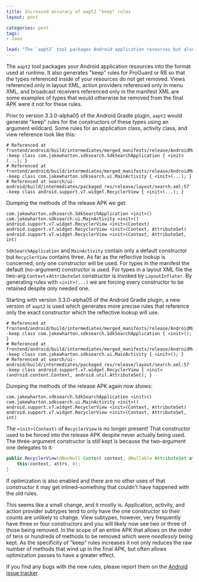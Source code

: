 ```yaml
---
title: Increased accuracy of aapt2 "keep" rules
layout: post

categories: post
tags:
- Java

lead: "The `aapt2` tool packages Android application resources but also generates \"keep\" rules for ProGuard or R8. Starting with AGP 3.3.0-alpha05 the rules allow more unused code to be removed from your release APK."
---
```


The `aapt2` tool packages your Android application resources into the format used at runtime. It also generates "keep" rules for ProGuard or R8 so that the types referenced inside of your resources do not get removed. Views referenced only in layout XML, action providers referenced only in menu XML, and broadcast receivers referenced only in the manifest XML are some examples of types that would otherwise be removed from the final APK were it not for these rules.

Prior to version 3.3.0-alpha05 of the Android Gradle plugin, `aapt2` would generate "keep" rules for the constructors of these types using an argument wildcard. Some rules for an application class, activity class, and view reference look like this:
```
# Referenced at frontend/android/build/intermediates/merged_manifests/release/AndroidManifest.xml:20
-keep class com.jakewharton.sdksearch.SdkSearchApplication { <init>(...); }
# Referenced at frontend/android/build/intermediates/merged_manifests/release/AndroidManifest.xml:28
-keep class com.jakewharton.sdksearch.ui.MainActivity { <init>(...); }
# Referenced at search/ui-android/build/intermediates/packaged_res/release/layout/search.xml:57
-keep class android.support.v7.widget.RecyclerView { <init>(...); }
```

Dumping the methods of the release APK we get:
```
com.jakewharton.sdksearch.SdkSearchApplication <init>()
com.jakewharton.sdksearch.ui.MainActivity <init>()
android.support.v7.widget.RecyclerView <init>(Context)
android.support.v7.widget.RecyclerView <init>(Context, AttributeSet)
android.support.v7.widget.RecyclerView <init>(Context, AttributeSet, int)
```

`SdkSearchApplication` and `MainActivity` contain only a default constructor but `RecyclerView` contains three. As far as the reflective lookup is concerned, only one constructor will be used. For types in the manifest the default (no-argument) constructor is used. For types in a layout XML file the two-arg `Context`+`AttributeSet` constructor is invoked by `LayoutInflater`. By generating rules with `<init>(...)` we are forcing every constructor to be retained despite only needed one.

Starting with version 3.3.0-alpha05 of the Android Gradle plugin, a new version of `aapt2` is used which generates more precise rules that reference only the exact constructor which the reflective lookup will use.
```
# Referenced at frontend/android/build/intermediates/merged_manifests/release/AndroidManifest.xml:20
-keep class com.jakewharton.sdksearch.SdkSearchApplication { <init>(); }
# Referenced at frontend/android/build/intermediates/merged_manifests/release/AndroidManifest.xml:28
-keep class com.jakewharton.sdksearch.ui.MainActivity { <init>(); }
# Referenced at search/ui-android/build/intermediates/packaged_res/release/layout/search.xml:57
-keep class android.support.v7.widget.RecyclerView { <init>(android.content.Context, android.util.AttributeSet); }
```

Dumping the methods of the release APK again now shows:
```
com.jakewharton.sdksearch.SdkSearchApplication <init>()
com.jakewharton.sdksearch.ui.MainActivity <init>()
android.support.v7.widget.RecyclerView <init>(Context, AttributeSet)
android.support.v7.widget.RecyclerView <init>(Context, AttributeSet, int)
```

The `<init>(Context)` of `RecyclerView` is no longer present! That constructor used to be forced into the release APK despite never actually being used. The three-argument constructor is still kept is because the two-argument one delegates to it:
```java
public RecyclerView(@NonNull Context context, @Nullable AttributeSet attrs) {
    this(context, attrs, 0);
}
```
If optimization is also enabled and there are no other uses of that constructor it may get inlined–something that couldn't have happened with the old rules. 

This seems like a small change, and it mostly is. Application, activity, and action provider subtypes tend to only have the one constructor so their counts are unlikely to change. View subtypes, however, very frequently have three or four constructors and you will likely now see two or three of those being removed. In the scope of an entire APK that allows on the order of tens or hundreds of methods to be removed which were _needlessly_ being kept. As the specificity of "keep" rules increases it not only reduces the raw number of methods that wind up in the final APK, but often allows optimization passes to have a greater effect.

If you find any bugs with the new rules, please report them on the [Android issue tracker](https://issuetracker.google.com/issues/new?component=192709).